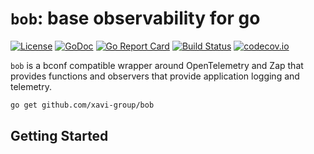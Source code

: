 # `bob`: base observability for go

[![License](https://img.shields.io/badge/License-Apache%202.0-blue.svg)](https://opensource.org/licenses/Apache-2.0)
[![GoDoc](https://godoc.org/github.com/xavi-group/bob?status.svg)](https://pkg.go.dev/github.com/xavi-group/bob)
[![Go Report Card](https://goreportcard.com/badge/github.com/xavi-group/bob)](https://goreportcard.com/report/github.com/xavi-group/bob)
[![Build Status](https://github.com/xavi-group/bob/actions/workflows/golang-test.yml/badge.svg?branch=main)](https://github.com/xavi-group/bob/actions/workflows/golang-test.yml)
[![codecov.io](https://codecov.io/github/xavi-group/bob/coverage.svg?branch=main)](https://codecov.io/github/xavi-group/bob?branch=main)

`bob` is a bconf compatible wrapper around OpenTelemetry and Zap that provides functions and observers that provide
application logging and telemetry.

```sh
go get github.com/xavi-group/bob
```

## Getting Started

```go
```

## 
